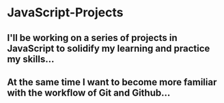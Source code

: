 # JavaScript-Projects

## I'll be working on a series of projects in JavaScript to solidify my learning and practice my skills...

## At the same time I want to become more familiar with the workflow of Git and Github...



